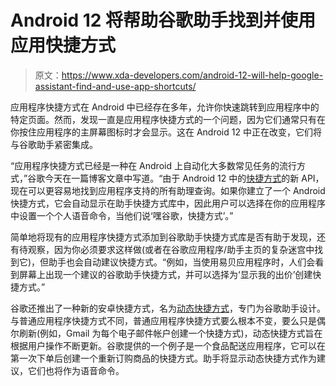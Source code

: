 # Android 12 将帮助谷歌助手找到并使用应用快捷方式

> 原文：<https://www.xda-developers.com/android-12-will-help-google-assistant-find-and-use-app-shortcuts/>

应用程序快捷方式在 Android 中已经存在多年，允许你快速跳转到应用程序中的特定页面。然而，发现一直是应用程序快捷方式的一个问题，因为它们通常只有在你按住应用程序的主屏幕图标时才会显示。这在 Android 12 中正在改变，它们将与谷歌助手紧密集成。

“应用程序快捷方式已经是一种在 Android 上自动化大多数常见任务的流行方式，”谷歌今天在一篇博客文章中写道。“由于 Android 12 中的[快捷方式](https://developers.google.com/assistant/app/dynamic-shortcuts)的新 API，现在可以更容易地找到应用程序支持的所有助理查询。如果你建立了一个 Android 快捷方式，它会自动显示在助手快捷方式库中，因此用户可以选择在你的应用程序中设置一个个人语音命令，当他们说‘嘿谷歌，快捷方式’。”

简单地将现有的应用程序快捷方式添加到谷歌助手快捷方式库是否有助于发现，还有待观察，因为你必须要求这样做(或者在谷歌应用程序/助手主页的复杂迷宫中找到它)，但助手也会自动建议快捷方式。“例如，当使用易贝应用程序时，人们会看到屏幕上出现一个建议的谷歌助手快捷方式，并可以选择为‘显示我的出价’创建快捷方式。”

谷歌还推出了一种新的安卓快捷方式，名为[动态快捷方式](https://developers.google.com/assistant/app/dynamic-shortcuts)，专门为谷歌助手设计。与普通应用程序快捷方式不同，普通应用程序快捷方式要么根本不变，要么只是偶尔刷新(例如，Gmail 为每个电子邮件帐户创建一个快捷方式)，动态快捷方式旨在根据用户操作不断更新。谷歌提供的一个例子是一个食品配送应用程序，它可以在第一次下单后创建一个重新订购商品的快捷方式。助手将显示动态快捷方式作为建议，它们也将作为语音命令。